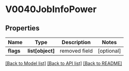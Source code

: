 # V0040JobInfoPower

## Properties
Name | Type | Description | Notes
------------ | ------------- | ------------- | -------------
**flags** | **list[object]** | removed field | [optional] 

[[Back to Model list]](../README.md#documentation-for-models) [[Back to API list]](../README.md#documentation-for-api-endpoints) [[Back to README]](../README.md)


